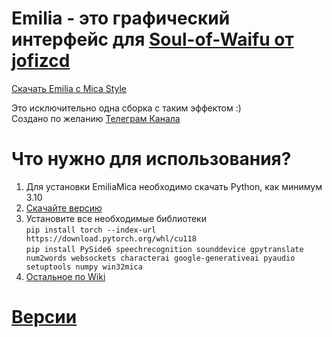# Emilia - это графический интерфейс для [Soul-of-Waifu от jofizcd](https://github.com/jofizcd/Soul-of-Waifu)

[Скачать Emilia с Mica Style](https://github.com/Kajitsy/Emilia/blob/EmiliaMicaStyle/EmiliaMicaStyle.zip)

Это исключительно одна сборка с таким эффектом :)
<br>Создано по желанию [Телеграм Канала](https://t.me/kajitsyo/575)

# Что нужно для использования?
1. Для установки EmiliaMica необходимо скачать Python, как минимум 3.10
2. [Скачайте версию](https://github.com/Kajitsy/Emilia/blob/EmiliaMicaStyle/EmiliaMicaStyle.zip)
3. Установите все необходимые библиотеки <br>`pip install torch --index-url https://download.pytorch.org/whl/cu118` <br> `pip install PySide6 speechrecognition sounddevice gpytranslate num2words websockets characterai google-generativeai pyaudio setuptools numpy win32mica`
4. [Остальное по Wiki](https://github.com/Kajitsy/Emilia/wiki/%D0%A3%D1%81%D1%82%D0%B0%D0%BD%D0%BE%D0%B2%D0%BA%D0%B0#%D0%B8%D1%81%D0%BF%D0%BE%D0%BB%D1%8C%D0%B7%D0%BE%D0%B2%D0%B0%D0%BD%D0%B8%D0%B5-characterai)
# [Версии](https://github.com/Kajitsy/Emilia/wiki/%D0%92%D0%B5%D1%80%D1%81%D0%B8%D0%B8)
